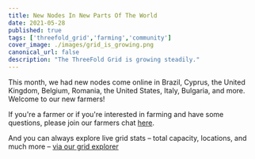 ```yaml
---
title: New Nodes In New Parts Of The World
date: 2021-05-28
published: true
tags: ['threefold_grid','farming','community']
cover_image: ./images/grid_is_growing.png
canonical_url: false
description: "The ThreeFold Grid is growing steadily."
---
```


This month, we had new nodes come online in Brazil, Cyprus, the United Kingdom, Belgium, Romania, the United States, Italy, Bulgaria, and more. Welcome to our new farmers!

If you're a farmer or if you're interested in farming and have some questions, please join our farmers chat [here](https://t.me/threefoldfarmers).

And you can always explore live grid stats – total capacity, locations, and much more – [via our grid explorer](https://explorer.threefold.io/)

